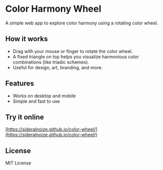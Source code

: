 # Color Harmony Wheel

A simple web app to explore color harmony using a rotating color wheel.

## How it works

- Drag with your mouse or finger to rotate the color wheel.
- A fixed triangle on top helps you visualize harmonious color combinations (like triadic schemes).
- Useful for design, art, branding, and more.

## Features

- Works on desktop and mobile
- Simple and fast to use

## Try it online

[https://sideralnoize.github.io/color-wheel/](https://sideralnoize.github.io/color-wheel/)


## License

MIT License
